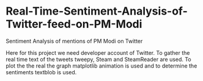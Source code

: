 # Real-Time-Sentiment-Analysis-of-Twitter-feed-on-PM-Modi
Sentiment Analysis of mentions of PM Modi on Twitter

Here for this project we need developer account of Twitter.
To gather the real time text of the tweets tweepy, Steam and SteamReader are used.
To plot the the real the graph matplotlib animation is used and to determine the sentiments textblob is used.
